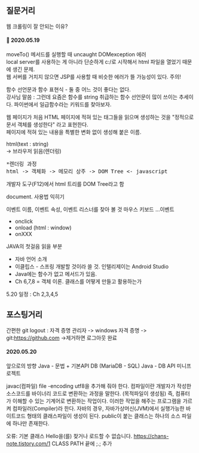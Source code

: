## 질문거리
웹 크롤링이 잘 안되는 이유?

#### :date: 2020.05.19
moveTo() 메서드를 실행할 때 uncaught DOMexception 에러<br>
local server를 사용하는 게 아니라 단순하게 c:/로 시작해서 html 파일을 열었기 때문에 생긴 문제.<br>
웹 서버를 거치지 않으면 JSP를 사용할 때 비슷한 에러가 뜰 가능성이 있다. 주의!<br>

함수 선언문과 함수 표현식 - 둘 중 어느 것이 좋다는 없다.<br>
강사님 말씀 : 그런데 요즘은 함수를 string 취급하는 함수 선언문이 많이 쓰이는 추세이다. 파이썬에서 일급함수라는 키워드를 찾아보자.<br>

웹 페이지가 처음 HTML 페이지에 적혀 있는 태그들을 읽으며 생성하는 것을 "정적으로 문서 객체를 생성한다" 라고 표현한다. <br>페이지에 적혀 있는 내용을 특별한 변화 없이 생성해 붙은 이름.<br>

html(text : string)<br>
-> 브라우저 읽음(렌더링)<br>
<pre>*렌더링 과정
html -> 객체화 -> 메모리 상주 -> DOM Tree <- javascript</pre>
개발자 도구(F12)에서 html 트리를 DOM Tree라고 함<br>

document. 사용법 익히기

이벤트 이름, 이벤트 속성, 이벤트 리스너를 찾아 볼 것
마우스
키보드
...이벤트

* onclick
* onload (html : window)
* onXXX 

JAVA의 첫걸음 읽을 부분
 - 자바 언어 소개
 - 이클립스 - 스프링 개발할 것이라 쓸 것. 인텔리제이는 Android Studio
 - Java에는 함수가 없고 메서드가 있음.
 - Ch 6,7,8 = 객체 이론. 클래스를 어떻게 만들고 활용하는가
 
 5.20 일정 : Ch 2,3,4,5



## 포스팅거리

간편한 git logout : 자격 증명 관리자 -> windows 자격 증명 -> git:https://github.com ->제거하면 로그아웃 완료


#### 2020.05.20
앞으로의 방향
Java - 문법 + 기본API
DB (MariaDB - SQL)
Java - DB API
미니프로젝트

javac(컴파일) file -encoding utf8을 추가해 줘야 한다.
컴파일이란 개발자가 작성한 소스코드를 바이너리 코드로 변환하는 과정을 말한다. (목적파일이 생성됨) 
즉, 컴퓨터가 이해할 수 있는 기계어로 변환하는 작업이다. 이러한 작업을 해주는 프로그램을 가르켜 컴파일러(Compiler)라 한다.
자바의 경우, 자바가상머신(JVM)에서 실행가능한 바이트코드 형태의 클래스파일이 생성이 된다.
public이 붙는 클래스는 하나의 소스 파일에 하나만 존재한다.


오류: 기본 클래스 Hello을(를) 찾거나 로드할 수 없습니다.
https://chans-note.tistory.com/1 CLASS PATH 끝에 ;.; 추가